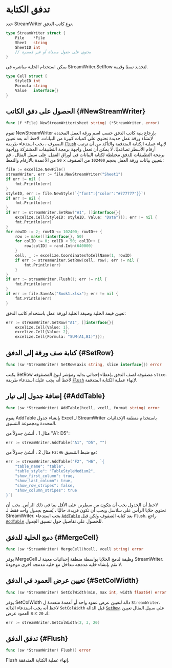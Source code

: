 # تدفق الكتابة

حدد StreamWriter نوع كاتب الدفق.

```go
type StreamWriter struct {
    File    *File
    Sheet   string
    SheetID int
    // يحتوي على حقول مصفاة أو غير مُصدرة
}
```

يمكن استخدام الخلية مباشرة في StreamWriter.SetRow لتحديد نمط وقيمة.

```go
type Cell struct {
    StyleID int
    Formula string
    Value   interface{}
}
```

## الحصول على دفق الكاتب {#NewStreamWriter}

```go
func (f *File) NewStreamWriter(sheet string) (*StreamWriter, error)
```

تقوم NewStreamWriter بإرجاع بنية كاتب الدفق حسب اسم ورقة العمل المحددة لإنشاء ورقة عمل جديدة تحتوي على كميات كبيرة من البيانات. لاحظ أنه بعد تعيين الصفوف ، يجب استدعاء طريقة [`Flush`](stream.md#Flush) لإنهاء عملية الكتابة المتدفقة والتأكد من أن ترتيب أرقام الأسطر تصاعديًا، لا يمكن أن تعمل واجهة برمجة التطبيقات المشتركة وواجهة برمجة التطبيقات للدفق مختلطة لكتابة البيانات في أوراق العمل. على سبيل المثال ، قم بتعيين بيانات ورقة العمل بحجم `102400` من الصفوف × `50` من الأعمدة بالأرقام والنمط:

```go
file := excelize.NewFile()
streamWriter, err := file.NewStreamWriter("Sheet1")
if err != nil {
    fmt.Println(err)
}
styleID, err := file.NewStyle(`{"font":{"color":"#777777"}}`)
if err != nil {
    fmt.Println(err)
}
if err := streamWriter.SetRow("A1", []interface{}{
    excelize.Cell{StyleID: styleID, Value: "Data"}}); err != nil {
    fmt.Println(err)
}
for rowID := 2; rowID <= 102400; rowID++ {
    row := make([]interface{}, 50)
    for colID := 0; colID < 50; colID++ {
        row[colID] = rand.Intn(640000)
    }
    cell, _ := excelize.CoordinatesToCellName(1, rowID)
    if err := streamWriter.SetRow(cell, row); err != nil {
        fmt.Println(err)
    }
}
if err := streamWriter.Flush(); err != nil {
    fmt.Println(err)
}
if err := file.SaveAs("Book1.xlsx"); err != nil {
    fmt.Println(err)
}
```

تعيين قيمة الخلية وصيغة الخلية لورقة عمل باستخدام كاتب الدفق:

```go
err := streamWriter.SetRow("A1", []interface{}{
    excelize.Cell{Value: 1},
    excelize.Cell{Value: 2},
    excelize.Cell{Formula: "SUM(A1,B1)"}});
```

## كتابة صف ورقة إلى الدفق {#SetRow}

```go
func (sw *StreamWriter) SetRow(axis string, slice interface{}) error
```

يكتب SetRow مصفوفة لصف الدفق بإعطاء إحداثي بداية ومؤشر لنوع المصفوفة `slice`. لاحظ أنه يجب عليك استدعاء طريقة [`Flush`](stream.md#Flush) لإنهاء عملية الكتابة المتدفقة.

## إضافة جدول إلى تيار {#AddTable}

```go
func (sw *StreamWriter) AddTable(hcell, vcell, format string) error
```

يقوم AddTable بإنشاء جدول Excel لـ StreamWriter باستخدام منطقة الإحداثيات المحددة ومجموعة التنسيق.

مثال 1 ، أنشئ جدولاً من "A1: D5":

```go
err := streamWriter.AddTable("A1", "D5", "")
```

مثال 2 ، أنشئ جدولاً من `F2:H6` مع ضبط التنسيق:

```go
err := streamWriter.AddTable("F2", "H6", `{
    "table_name": "table",
    "table_style": "TableStyleMedium2",
    "show_first_column": true,
    "show_last_column": true,
    "show_row_stripes": false,
    "show_column_stripes": true
}`)
```

لاحظ أن الجدول يجب أن يتكون من سطرين على الأقل بما في ذلك الرأس. يجب أن تحتوي خلايا الرأس على سلاسل ويجب أن تكون فريدة. حاليًا ، يُسمح بجدول واحد فقط لـ StreamWriter. يجب استدعاء [`AddTable`](stream.md#AddTable) بعد كتابة الصفوف ولكن قبل `Flush`. راجع [`AddTable`](utils.md#AddTable) للحصول على تفاصيل حول تنسيق الجدول.

## دمج الخلية للدفق {#MergeCell}

```go
func (sw *StreamWriter) MergeCell(hcell, vcell string) error
```

يوفر MergeCell وظيفة لدمج الخلايا بواسطة منطقة إحداثيات معينة لـ StreamWriter. لا تقم بإنشاء خلية مدمجة تتداخل مع خلية مدمجة أخرى موجودة.

## تعيين عرض العمود في الدفق {#SetColWidth}

```go
func (sw *StreamWriter) SetColWidth(min, max int, width float64) error
```

يوفر SetColWidth دالة لتعيين عرض عمود واحد أو أعمدة متعددة ل `StreamWriter`. لاحظ أنه يجب استدعاء الدالة `SetColWidth` قبل الدالة [`SetRow`](stream.md#SetRow). على سبيل المثال تعيين العمود عرض `B:C` ك `20`:

```go
err := streamWriter.SetColWidth(2, 3, 20)
```

## تدفق الدفق {#Flush}

```go
func (sw *StreamWriter) Flush() error
```

Flush إنهاء عملية الكتابة المتدفقة.
